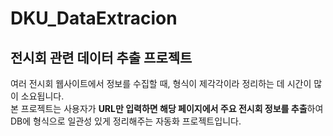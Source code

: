 # DKU_DataExtracion
## 전시회 관련 데이터 추출 프로젝트

여러 전시회 웹사이트에서 정보를 수집할 때, 형식이 제각각이라 정리하는 데 시간이 많이 소요됩니다.  
본 프로젝트는 사용자가 **URL만 입력하면 해당 페이지에서 주요 전시회 정보를 추출**하여  
DB에 형식으로 일관성 있게 정리해주는 자동화 프로젝트입니다.

